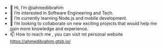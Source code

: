 - 👋 Hi, I’m @iahmediibrahim
- 👀 I’m interested in Software Engineering and Tech.
- 🌱 I’m currently learning Node.js and mobile development.
- 💞️ I’m looking to collaborate on new exciting projects that would help me gain more knowledge and experience.
- 📫 How to reach me , you can visit mt personal website https://ahmedibrahim.gtsb.io/

<!---
iahmediibrahim/iahmediibrahim is a ✨ special ✨ repository because its `README.md` (this file) appears on your GitHub profile.
You can click the Preview link to take a look at your changes.
--->
